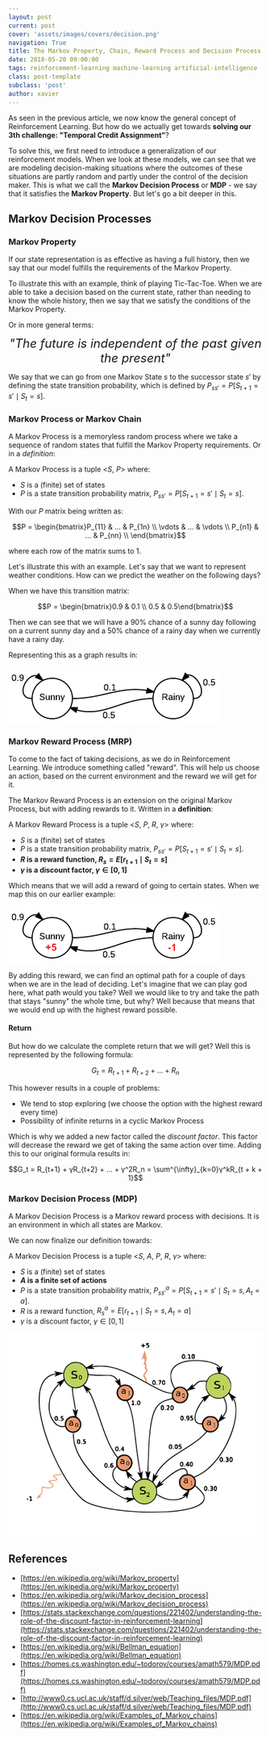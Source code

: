```yaml
---
layout: post
current: post
cover: 'assets/images/covers/decision.png'
navigation: True
title: The Markov Property, Chain, Reward Process and Decision Process
date: 2018-05-20 09:00:00
tags: reinforcement-learning machine-learning artificial-intelligence
class: post-template
subclass: 'post'
author: xavier
---
```


As seen in the previous article, we now know the general concept of Reinforcement Learning. But how do we actually get towards **solving our 3th challenge: "Temporal Credit Assignment"**?

To solve this, we first need to introduce a generalization of our reinforcement models. When we look at these models, we can see that we are modeling decision-making situations where the outcomes of these situations are partly random and partly under the control of the decision maker. This is what we call the **Markov Decision Process** or **MDP** - we say that it satisfies the **Markov Property**. But let's go a bit deeper in this.

## Markov Decision Processes

### Markov Property

If our state representation is as effective as having a full history, then we say that our model fulfills the requirements of the Markov Property.

To illustrate this with an example, think of playing Tic-Tac-Toe. When we are able to take a decision based on the current state, rather than needing to know the whole history, then we say that we satisfy the conditions of the Markov Property.

Or in more general terms:

*<center><span style="font-size: 24px;">"The future is independent of the past given the present"</span></center>*

We say that we can go from one Markov State $s$ to the successor state $s'$ by defining the state transition probability, which is defined by $P_{ss'} = P[S_{t+1} = s' \mid S_t = s]$.

### Markov Process or Markov Chain

A Markov Process is a memoryless random process where we take a sequence of random states that fulfill the Markov Property requirements. Or in a *definition*:

A Markov Process is a tuple <$S$, $P$> where:

* $S$ is a (finite) set of states
* $P$ is a state transition probability matrix, $P_{ss'} = P[S_{t+1} = s' \mid S_t = s]$.

With our $P$ matrix being written as: 

$$P = \begin{bmatrix}P_{11} & ... & P_{1n} \\ \vdots & ... & \vdots \\ P_{n1} & ... & P_{nn} \\ \end{bmatrix}$$ 

where each row of the matrix sums to 1.

Let's illustrate this with an example. Let's say that we want to represent weather conditions. How can we predict the weather on the following days?

When we have this transition matrix: 

$$P = \begin{bmatrix}0.9 & 0.1 \\ 0.5 & 0.5\end{bmatrix}$$

Then we can see that we will have a 90% chance of a sunny day following on a current sunny day and a 50% chance of a rainy day when we currently have a rainy day.

Representing this as a graph results in:

![assets/images/posts/markov-chain.png](assets/images/posts/markov-chain.png)

### Markov Reward Process (MRP)

To come to the fact of taking decisions, as we do in Reinforcement Learning. We introduce something called "reward". This will help us choose an action, based on the current environment and the reward we will get for it.

The Markov Reward Process is an extension on the original Markov Process, but with adding rewards to it. Written in a **definition**:

A Markov Reward Process is a tuple <$S$, $P$, $R$, $γ$> where:

* $S$ is a (finite) set of states
* $P$ is a state transition probability matrix, $P_{ss'} = P[S_{t+1} = s' \mid S_t = s]$.
* **$R$ is a reward function, $R_s = E[r_{t+1} \mid S_t = s]$**
* **$γ$ is a discount factor, $γ \in [0,1]$**

Which means that we will add a reward of going to certain states. When we map this on our earlier example:

![assets/images/posts/markov-reward-process.png](assets/images/posts/markov-reward-process.png)

By adding this reward, we can find an optimal path for a couple of days when we are in the lead of deciding. Let's imagine that we can play god here, what path would you take? Well we would like to try and take the path that stays "sunny" the whole time, but why? Well because that means that we would end up with the highest reward possible.

#### Return

But how do we calculate the complete return that we will get? Well this is represented by the following formula:

$$G_t = R_{t+1} + R_{t+2} + ... + R_n$$

This however results in a couple of problems:

* We tend to stop exploring (we choose the option with the highest reward every time)
* Possibility of infinite returns in a cyclic Markov Process

Which is why we added a new factor called the *discount factor*. This factor will decrease the reward we get of taking the same action over time. Adding this to our original formula results in: 

$$G_t = R_{t+1} + γR_{t+2} + ... + γ^2R_n = \sum^{\infty}_{k=0}γ^kR_{t + k + 1}$$

### Markov Decision Process (MDP)

A Markov Decision Process is a Markov reward process with decisions. It is an environment in which all states are Markov. 

We can now finalize our definition towards:

A Markov Decision Process is a tuple <$S$, $A$, $P$, $R$, $γ$> where:

* $S$ is a (finite) set of states
* **$A$ is a finite set of actions**
* $P$ is a state transition probability matrix, $P_{ss'}^a = P[S_{t+1} = s' \mid S_t = s, A_t = a]$.
* $R$ is a reward function, $R_s^a = E[r_{t+1} \mid S_t = s, A_t = a]$
* $γ$ is a discount factor, $γ \in [0,1]$

![assets/images/posts/markov-decision-process.png](assets/images/posts/markov-decision-process.png)

## References
* [https://en.wikipedia.org/wiki/Markov_property](https://en.wikipedia.org/wiki/Markov_property)
* [https://en.wikipedia.org/wiki/Markov_decision_process](https://en.wikipedia.org/wiki/Markov_decision_process)
* [https://stats.stackexchange.com/questions/221402/understanding-the-role-of-the-discount-factor-in-reinforcement-learning](https://stats.stackexchange.com/questions/221402/understanding-the-role-of-the-discount-factor-in-reinforcement-learning)
* [https://en.wikipedia.org/wiki/Bellman_equation](https://en.wikipedia.org/wiki/Bellman_equation)
* [https://homes.cs.washington.edu/~todorov/courses/amath579/MDP.pdf](https://homes.cs.washington.edu/~todorov/courses/amath579/MDP.pdf)
* [http://www0.cs.ucl.ac.uk/staff/d.silver/web/Teaching_files/MDP.pdf](http://www0.cs.ucl.ac.uk/staff/d.silver/web/Teaching_files/MDP.pdf)
* [https://en.wikipedia.org/wiki/Examples_of_Markov_chains](https://en.wikipedia.org/wiki/Examples_of_Markov_chains)